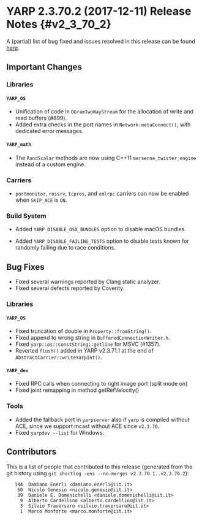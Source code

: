 YARP 2.3.70.2 (2017-12-11) Release Notes                            {#v2_3_70_2}
========================================


A (partial) list of bug fixed and issues resolved in this release can be found
[here](https://github.com/robotology/yarp/issues?q=label%3A%22Fixed+in%3A+YARP+v2.3.70.2%22).

Important Changes
-----------------

### Libraries

#### `YARP_OS`

* Unification of code in `DGramTwoWayStream` for the allocation of write
  and read buffers (#899).
* Added extra checks in the port names in `Network:metaConnect()`, with
  dedicated error messages.

#### `YARP_math`

* The `RandScalar` methods are now using C++11 `mersenne_twister_engine` instead
  of a custom engine.

### Carriers

* `portmonitor`, `rossrv`, `tcpros`, and `xmlrpc` carriers can now be enabled
  when `SKIP_ACE` is `ON`.

### Build System

* Added `YARP_DISABLE_OSX_BUNDLES` option to disable macOS bundles.

* Added `YARP_DISABLE_FAILING_TESTS` option to disable tests known for randomly
  failing due to race conditions.


Bug Fixes
---------

* Fixed several warnings reported by Clang static analyzer.
* Fixed several defects reported by Coverity.

### Libraries

#### `YARP_OS`

* Fixed truncation of double in `Property::fromString()`.
* Fixed append to wrong string in `BufferedConnectionWriter.h`.
* Fixed `yarp::os::ConstString::getline` for MSVC (#1357).
* Reverted `flush()` added in YARP v2.3.71.1 at the end of
  `AbstractCarrier::writeYarpInt()`.

#### `YARP_dev`

* Fixed RPC calls when connecting to right image port (split mode on)
* Fixed joint remapping in method getRefVelocity()

### Tools

* Added the fallback port in `yarpserver` also if `yarp`
  is compiled without ACE, since we support mcast without
  ACE since `v2.3.70`.
* Fixed `yarpdev --list` for Windows.


Contributors
------------

This is a list of people that contributed to this release (generated from the
git history using `git shortlog -ens --no-merges v2.3.70.1..v2.3.70.2`):

```
   144  Damiano Enerli <damiano.enerli@iit.it>
    60  Nicolò Genesio <nicolo.genesio@iit.it>
    39  Daniele E. Domenichelli <daniele.domenichelli@iit.it>
     9  Alberto Cardellino <alberto.cardellino@iit.it>
     3  Silvio Traversaro <silvio.traversaro@iit.it>
     1  Marco Monforte <marco.monforte@iit.it>
```

